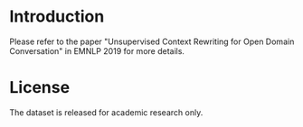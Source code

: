 # Introduction
Please refer to the paper "Unsupervised Context Rewriting for Open Domain Conversation" in EMNLP 2019 for more details.

# License
The dataset is released for academic research only.